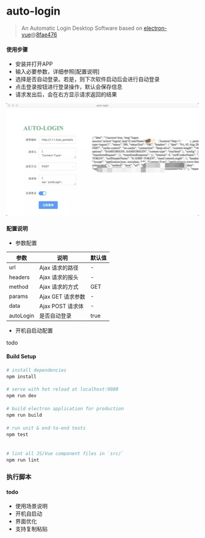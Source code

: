 # auto-login

> An Automatic Login Desktop Software based on [electron-vue](https://github.com/SimulatedGREG/electron-vue)@[8fae476](https://github.com/SimulatedGREG/electron-vue/tree/8fae4763e9d225d3691b627e83b9e09b56f6c935)

#### 使用步骤

- 安装并打开APP
- 输入必要参数，详细参照[配置说明]
- 选择是否自动登录。若是，则下次软件启动后会进行自动登录
- 点击登录按钮进行登录操作，默认会保存信息
- 请求发出后，会在右方显示请求返回的结果

![auto-login-desktop](./static/auto-login-desktop.jpg)


#### 配置说明

- 参数配置

|  参数   | 说明  | 默认值
|  ----  | ----  | --- |
| url  | Ajax 请求的路径 | -
| headers  | Ajax 请求的报头 | -
| method  | Ajax 请求的方式 | GET
| params  | Ajax GET 请求参数 | -
| data  | Ajax POST 请求体 | -
| autoLogin  | 是否自动登录 | true

- 开机自启动配置

todo

#### Build Setup

``` bash
# install dependencies
npm install

# serve with hot reload at localhost:9080
npm run dev

# build electron application for production
npm run build

# run unit & end-to-end tests
npm test


# lint all JS/Vue component files in `src/`
npm run lint

```

### 执行脚本


#### todo

- 使用场景说明
- 开机自启动
- 界面优化
- 支持复制粘贴